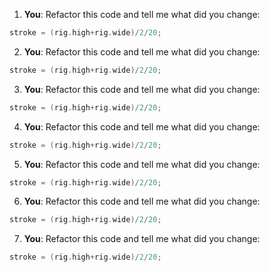 1. **You**: Refactor this code and tell me what did you change: 
```pde
stroke = (rig.high+rig.wide)/2/20;

```
2. **You**: Refactor this code and tell me what did you change: 
```pde
stroke = (rig.high+rig.wide)/2/20;

```
3. **You**: Refactor this code and tell me what did you change: 
```pde
stroke = (rig.high+rig.wide)/2/20;

```
4. **You**: Refactor this code and tell me what did you change: 
```pde
stroke = (rig.high+rig.wide)/2/20;

```
5. **You**: Refactor this code and tell me what did you change: 
```pde
stroke = (rig.high+rig.wide)/2/20;

```
6. **You**: Refactor this code and tell me what did you change: 
```pde
stroke = (rig.high+rig.wide)/2/20;

```
7. **You**: Refactor this code and tell me what did you change: 
```pde
stroke = (rig.high+rig.wide)/2/20;

```